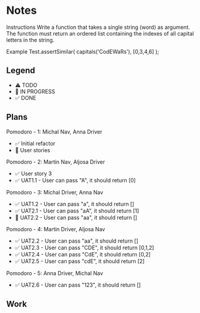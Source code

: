 # Notes

Instructions
Write a function that takes a single string (word) as argument. The function must return an ordered list containing the indexes of all capital letters in the string.

Example
Test.assertSimilar( capitals('CodEWaRs'), [0,3,4,6] );

## Legend
- ⚠ TODO
- 🚧 IN PROGRESS
- ✅ DONE

## Plans

Pomodoro - 1: Michal Nav, Anna Driver
- ✅ Initial refactor
- 🚧 User stories

Pomodoro - 2: Martin Nav, Aljosa Driver
- ✅ User story 3
- ✅ UAT1.1 - User can pass "A", it should return [0]

Pomodoro - 3: Michal Driver, Anna Nav
- ✅ UAT1.2 - User can pass "a", it should return []
- ✅ UAT2.1 - User can pass "aA", it should return [1]
- 🚧 UAT2.2 - User can pass "aa", it should return []

Pomodoro - 4: Martin Driver, Aljosa Nav
- ✅  UAT2.2 - User can pass "aa", it should return []
- ✅  UAT2.3 - User can pass "CDE", it should return [0,1,2]
- ✅  UAT2.4 - User can pass "CdE", it should return [0,2]
- ✅  UAT2.5 - User can pass "cdE", it should return [2]

Pomodoro - 5: Anna Driver, Michal Nav
- ✅ UAT2.6 - User can pass "123", it should return []

## Work
